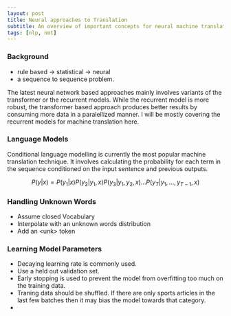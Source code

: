 ```yaml
---
layout: post
title: Neural approaches to Translation 
subtitle: An overview of important concepts for neural machine translation
tags: [nlp, nmt]
---
```


### Background
* rule based -> statistical -> neural
* a sequence to sequence problem.


The latest neural network based approaches mainly involves variants of the transformer or the recurrent models. While the recurrent model is more robust, the transformer based approach produces better results by consuming more data in a paralellized manner. I will be mostly covering the recurrent models for machine translation here.   

### Language Models
Conditional language modelling is currently the most popular machine translation technique. It involves calculating the probability for each term in the sequence conditioned on the input sentence and previous outputs.

$$
P(y | x)=P\left(y_{1} | x\right) P\left(y_{2} | y_{1}, x\right) P\left(y_{3} | y_{1}, y_{2}, x\right) \ldots P\left(y_{T} | y_{1}, \ldots, y_{T-1}, x\right)
$$

### Handling Unknown Words
* Assume closed Vocabulary
* Interpolate with an unknown words distribution
* Add an &lt;unk&gt; token

### Learning Model Parameters
* Decaying learning rate is commonly used.
* Use a held out validation set.
* Early stopping is used to prevent the model from overfitting too much on the training data.
* Traning data should be shuffled. If there are only sports articles in the last few batches then it may bias the model towards that category.
* 
